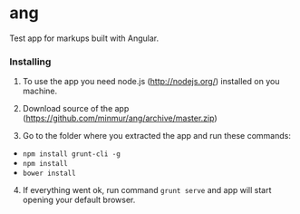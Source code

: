 # ang
Test app for markups built with Angular.

### Installing

1. To use the app you need node.js (http://nodejs.org/) installed on you machine.

2. Download source of the app (https://github.com/minmur/ang/archive/master.zip)

3. Go to the folder where you extracted the app and run these commands:
  * `npm install grunt-cli -g`
  * `npm install`
  * `bower install`
  
4. If everything went ok, run command `grunt serve` and app will start opening your default browser.
